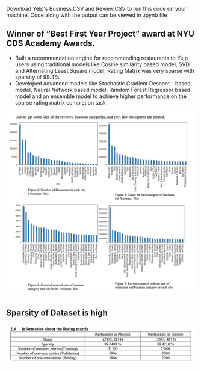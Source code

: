 Download Yelp's Business.CSV and Review.CSV to run this code on your machine. Code along with the output can be viewed in .ipynb file

## Winner of “Best First Year Project” award at NYU CDS Academy Awards.

- Built a recommendation engine for recommending restaurants to Yelp users using traditional models like Cosine similarity based model,
SVD and Alternating Least Square model; Rating Matrix was very sparse with sparsity of 99.4%
- Developed advanced models like Stochastic Gradient Descent - based model, Neural Network based model, Random Forest Regressor
based model and an ensemble model to achieve higher performance on the sparse rating matrix completion task

<img src="s1.png"/>

## Sparsity of Dataset is high
<img src="s2.png"/>
